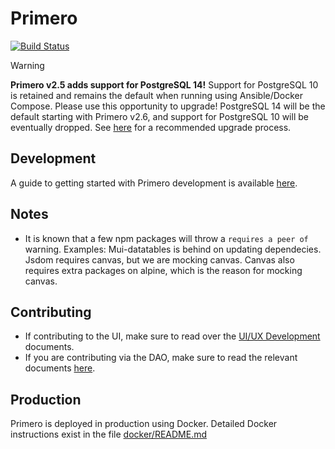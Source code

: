 <!-- Copyright (c) 2014 - 2023 UNICEF. All rights reserved. -->

Primero
========
[![Build Status](https://github.com/primeroIMS/primero/actions/workflows/app.yml/badge.svg)](https://github.com/primeroIMS/primero/actions)


> [!WARNING]
> **Primero v2.5 adds support for PostgreSQL 14!**
> Support for PostgreSQL 10 is retained and remains the default when running using Ansible/Docker Compose. Please use this opportunity to upgrade! PostgreSQL 14 will be the default starting with Primero v2.6, and support for PostgreSQL 10 will be eventually dropped. See [here](doc/postgres_upgrade.md) for a recommended upgrade process.

## Development

A guide to getting started with Primero development is available [here](doc/getting_started.md).



## Notes

- It is known that a few npm packages will throw a `requires a peer of` warning. Examples: Mui-datatables is behind on updating dependecies. Jsdom requires canvas, but we are mocking canvas. Canvas also requires extra packages on alpine, which is the reason for mocking canvas.

## Contributing
- If contributing to the UI, make sure to read over the [UI/UX Development](doc/ui_ux.md) documents.
- If you are contributing via the DAO, make sure to read the relevant documents [here](doc/dao/Index.md).

## Production

Primero is deployed in production using Docker. Detailed Docker instructions exist in the file [docker/README.md](docker/README.md)
